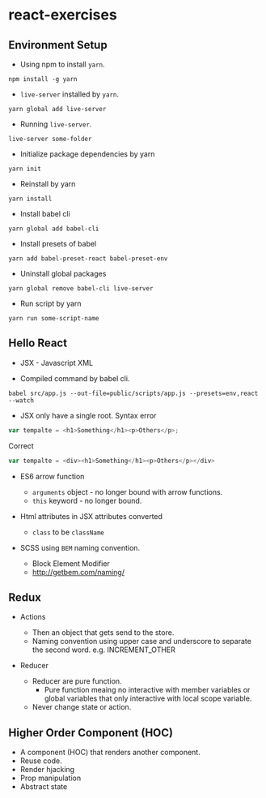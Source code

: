 # react-exercises #

## Environment Setup ##
* Using npm to install `yarn`.
```
npm install -g yarn
```

* `live-server` installed by `yarn`.
```
yarn global add live-server
```

* Running `live-server`.
```
live-server some-folder
```

* Initialize package dependencies by yarn
```
yarn init
```

* Reinstall by yarn
```
yarn install
```

* Install babel cli
```
yarn global add babel-cli
```

* Install presets of babel
```
yarn add babel-preset-react babel-preset-env
```

* Uninstall global packages
```
yarn global remove babel-cli live-server
```

* Run script by yarn
```
yarn run some-script-name
```

## Hello React ##
* JSX - Javascript XML

* Compiled command by babel cli.
```
babel src/app.js --out-file=public/scripts/app.js --presets=env,react --watch
```

* JSX only have a single root.
Syntax error
```js
var tempalte = <h1>Something</h1><p>Others</p>;
```
Correct
```js
var tempalte = <div><h1>Something</h1><p>Others</p></div>
```

* ES6 arrow function
    * `arguments` object - no longer bound with arrow functions.
    * `this` keyword - no longer bound.

* Html attributes in JSX attributes converted
    * `class` to be `className`

* SCSS using `BEM` naming convention.
    * Block Element Modifier
    * http://getbem.com/naming/


## Redux ##
* Actions
    * Then an object that gets send to the store.
    * Naming convention using upper case and underscore to separate the second word. e.g. INCREMENT_OTHER

* Reducer
    * Reducer are pure function.
        * Pure function meaing no interactive with member variables or global variables that only interactive with local scope variable.
    * Never change state or action.

## Higher Order Component (HOC) ##
* A component (HOC) that renders another component.
* Reuse code.
* Render hjacking
* Prop manipulation
* Abstract state